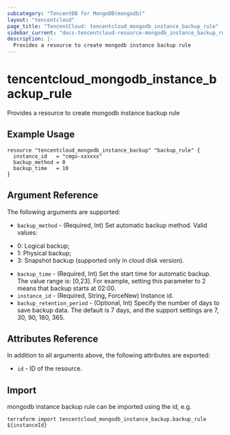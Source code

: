 ```yaml
---
subcategory: "TencentDB for MongoDB(mongodb)"
layout: "tencentcloud"
page_title: "TencentCloud: tencentcloud_mongodb_instance_backup_rule"
sidebar_current: "docs-tencentcloud-resource-mongodb_instance_backup_rule"
description: |-
  Provides a resource to create mongodb instance backup rule
---
```


# tencentcloud_mongodb_instance_backup_rule

Provides a resource to create mongodb instance backup rule

## Example Usage

```hcl
resource "tencentcloud_mongodb_instance_backup" "backup_rule" {
  instance_id   = "cmgo-xxxxxx"
  backup_method = 0
  backup_time   = 10
}
```

## Argument Reference

The following arguments are supported:

* `backup_method` - (Required, Int) Set automatic backup method. Valid values:
- 0: Logical backup;
- 1: Physical backup;
- 3: Snapshot backup (supported only in cloud disk version).
* `backup_time` - (Required, Int) Set the start time for automatic backup. The value range is: [0,23]. For example, setting this parameter to 2 means that backup starts at 02:00.
* `instance_id` - (Required, String, ForceNew) Instance id.
* `backup_retention_period` - (Optional, Int) Specify the number of days to save backup data. The default is 7 days, and the support settings are 7, 30, 90, 180, 365.

## Attributes Reference

In addition to all arguments above, the following attributes are exported:

* `id` - ID of the resource.



## Import

mongodb instance backup rule can be imported using the id, e.g.

```
terraform import tencentcloud_mongodb_instance_backup.backup_rule ${instanceId}
```

